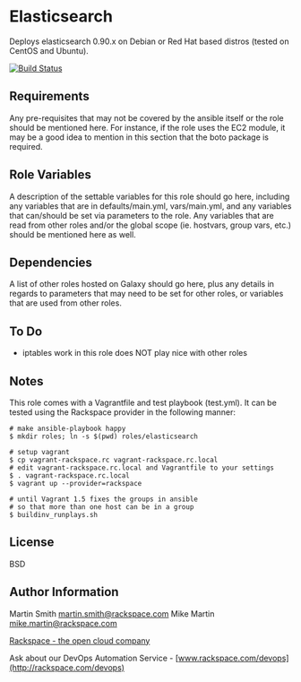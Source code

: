 Elasticsearch
========

Deploys elasticsearch 0.90.x on Debian or Red Hat based distros (tested on CentOS and Ubuntu).

[![Build Status](https://drone-opsdev.rax.io/github.com/rack-roles/elasticsearch/status.svg?branch=master)](https://drone-opsdev.rax.io/github.com/rack-roles/elasticsearch)

Requirements
------------

Any pre-requisites that may not be covered by the ansible itself or the role should be mentioned here. For instance, if the role uses the EC2 module, it may be a good idea to mention in this section that the boto package is required.

Role Variables
--------------

A description of the settable variables for this role should go here, including any variables that are in defaults/main.yml, vars/main.yml, and any variables that can/should be set via parameters to the role. Any variables that are read from other roles and/or the global scope (ie. hostvars, group vars, etc.) should be mentioned here as well.

Dependencies
------------

A list of other roles hosted on Galaxy should go here, plus any details in regards to parameters that may need to be set for other roles, or variables that are used from other roles.

To Do
------------

- iptables work in this role does NOT play nice with other roles

Notes
------------

This role comes with a Vagrantfile and test playbook (test.yml). It can be tested using the Rackspace provider in the following manner:

```
# make ansible-playbook happy
$ mkdir roles; ln -s $(pwd) roles/elasticsearch

# setup vagrant
$ cp vagrant-rackspace.rc vagrant-rackspace.rc.local
# edit vagrant-rackspace.rc.local and Vagrantfile to your settings
$ . vagrant-rackspace.rc.local
$ vagrant up --provider=rackspace

# until Vagrant 1.5 fixes the groups in ansible
# so that more than one host can be in a group
$ buildinv_runplays.sh
```

License
-------

BSD

Author Information
------------------

Martin Smith <martin.smith@rackspace.com>
Mike Martin <mike.martin@rackspace.com>

[Rackspace - the open cloud company](http://rackspace.com)

Ask about our DevOps Automation Service - [www.rackspace.com/devops](http://rackspace.com/devops)
